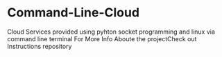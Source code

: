 # Command-Line-Cloud
Cloud Services provided using pyhton socket programming and linux via  command line terminal
For More Info Aboute the projectCheck out Instructions repository 
